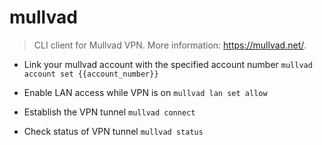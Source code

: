 # mullvad
> CLI client for Mullvad VPN.
> More information: <https://mullvad.net/>.

- Link your mullvad account with the specified account number
`mullvad account set {{account_number}}`

- Enable LAN access while VPN is on
`mullvad lan set allow`

- Establish the VPN tunnel
`mullvad connect`

- Check status of VPN tunnel
`mullvad status`
